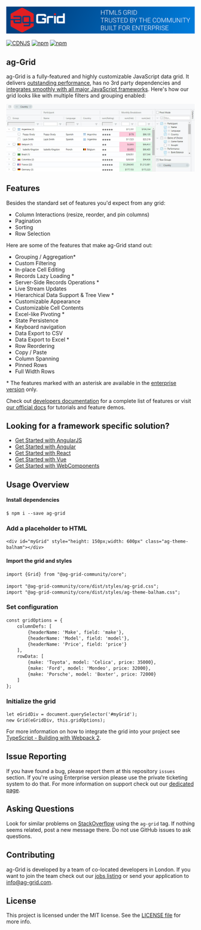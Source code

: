 

![alt text](./github-banner.png "Logo Title Text 1")

[![CDNJS](https://img.shields.io/cdnjs/v/ag-grid.svg)](https://cdnjs.com/libraries/ag-grid)
[![npm](https://img.shields.io/npm/dm/ag-grid.svg)](https://www.npmjs.com/package/ag-grid)
[![npm](https://img.shields.io/npm/dt/ag-grid.svg)](https://www.npmjs.com/package/ag-grid)

ag-Grid
------

ag-Grid is a fully-featured and highly customizable JavaScript data grid.
It delivers [outstanding performance](https://www.ag-grid.com/example.php?utm_source=ag-grid-readme&utm_medium=repository&utm_campaign=github#/performance/1), has no 3rd party dependencies and [integrates smoothly with all major JavaScript frameworks](https://www.ag-grid.com/javascript-grid-getting-started?utm_source=ag-grid-readme&utm_medium=repository&utm_campaign=github). Here's how our grid looks like with multiple filters and grouping enabled:

![alt text](./github-grid-demo.jpg "Logo Title Text 1")


Features
--------------

Besides the standard set of features you'd expect from any grid:

* Column Interactions (resize, reorder, and pin columns)
* Pagination
* Sorting
* Row Selection

Here are some of the features that make ag-Grid stand out:

* Grouping / Aggregation*
* Custom Filtering
* In-place Cell Editing
* Records Lazy Loading *
* Server-Side Records Operations *
* Live Stream Updates
* Hierarchical Data Support & Tree View *
* Customizable Appearance
* Customizable Cell Contents
* Excel-like Pivoting *
* State Persistence
* Keyboard navigation
* Data Export to CSV
* Data Export to Excel *
* Row Reordering
* Copy / Paste 
* Column Spanning
* Pinned Rows
* Full Width Rows

\* The features marked with an asterisk are available in the [enterprise version](https://www.ag-grid.com/license-pricing.php?utm_source=ag-grid-readme&utm_medium=repository&utm_campaign=github) only.

Check out [developers documentation](https://www.ag-grid.com/documentation-main/documentation.php?utm_source=ag-grid-readme&utm_medium=repository&utm_campaign=github) for a complete list of features or visit [our official docs](https://www.ag-grid.com/features-overview?utm_source=ag-grid-readme&utm_medium=repository&utm_campaign=github) for tutorials and feature demos. 

Looking for a framework specific solution?
--------------
* [Get Started with AngularJS](https://www.ag-grid.com/angular-grid?utm_source=ag-grid-readme&utm_medium=repository&utm_campaign=github)
* [Get Started with Angular](https://www.ag-grid.com/angular-grid?utm_source=ag-grid-readme&utm_medium=repository&utm_campaign=github)
* [Get Started with React](https://www.ag-grid.com/react-grid?utm_source=ag-grid-readme&utm_medium=repository&utm_campaign=github)
* [Get Started with Vue](https://www.ag-grid.com/vue-getting-started?utm_source=ag-grid-readme&utm_medium=repository&utm_campaign=github)
* [Get Started with WebComponents](https://www.ag-grid.com/best-web-component-data-grid?utm_source=ag-grid-readme&utm_medium=repository&utm_campaign=github)

Usage Overview
--------------

#### Install dependencies

    $ npm i --save ag-grid

### Add a placeholder to HTML

    <div id="myGrid" style="height: 150px;width: 600px" class="ag-theme-balham"></div>


#### Import the grid and styles

    import {Grid} from "@ag-grid-community/core";

    import "@ag-grid-community/core/dist/styles/ag-grid.css";
    import "@ag-grid-community/core/dist/styles/ag-theme-balham.css";

### Set configuration

    const gridOptions = {
    	columnDefs: [
    		{headerName: 'Make', field: 'make'},
    		{headerName: 'Model', field: 'model'},
    		{headerName: 'Price', field: 'price'}
    	],
    	rowData: [
    		{make: 'Toyota', model: 'Celica', price: 35000},
    		{make: 'Ford', model: 'Mondeo', price: 32000},
    		{make: 'Porsche', model: 'Boxter', price: 72000}
    	]
    };

### Initialize the grid

    let eGridDiv = document.querySelector('#myGrid');
    new Grid(eGridDiv, this.gridOptions);

For more information on how to integrate the grid into your project see [TypeScript - Building with Webpack 2](https://www.ag-grid.com/ag-grid-building-typescript?utm_source=ag-grid-readme&utm_medium=repository&utm_campaign=github).

Issue Reporting
----------
If you have found a bug, please report them at this repository `issues` section. If you're using Enterprise version please use the private ticketing system to do that. For more information on support check out our [dedicated page](https://www.ag-grid.com/support.php?utm_source=ag-grid-readme&utm_medium=repository&utm_campaign=github).


Asking Questions
-------------

Look for similar problems on [StackOverflow](https://stackoverflow.com/questions/tagged/ag-grid) using the `ag-grid` tag. If nothing seems related, post a new message there. Do not use GitHub issues to ask questions.

Contributing
------------
ag-Grid is developed by a team of co-located developers in London. If you want to join the team check out our [jobs listing](https://www.ag-grid.com/ag-grid-jobs-board?utm_source=ag-grid-readme&utm_medium=repository&utm_campaign=github) or send your application to info@ag-grid.com.

License
------------------
This project is licensed under the MIT license. See the [LICENSE file](./LICENSE.txt) for more info.
